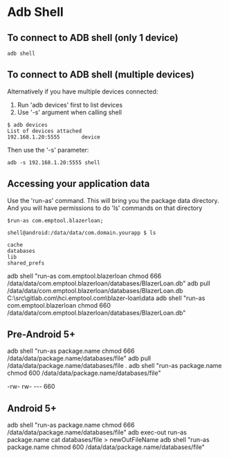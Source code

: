 # Adb Shell

## To connect to ADB shell (only 1 device)

```
adb shell
```

## To connect to ADB shell (multiple devices)

Alternatively if you have multiple devices connected:
1. Run 'adb devices' first to list devices
2. Use '-s' argument when calling shell

```
$ adb devices
List of devices attached
192.168.1.20:5555       device
```

Then use the '-s' parameter:

```
adb -s 192.168.1.20:5555 shell
```

## Accessing your application data

Use the 'run-as' command.
This will bring you the package data directory.
And you will have permissions to do 'ls' commands on that directory

```
$run-as com.emptool.blazerloan;
```

```
shell@android:/data/data/com.domain.yourapp $ ls

cache
databases
lib
shared_prefs   
```


adb shell "run-as com.emptool.blazerloan chmod 666 /data/data/com.emptool.blazerloan/databases/BlazerLoan.db"
adb pull /data/data/com.emptool.blazerloan/databases/BlazerLoan.db C:\src\gitlab.com\hci.emptool.com\blazer-loan\data
adb shell "run-as com.emptool.blazerloan chmod 660 /data/data/com.emptool.blazerloan/databases/BlazerLoan.db"

## Pre-Android 5+
adb shell "run-as package.name chmod 666 /data/data/package.name/databases/file"
adb pull /data/data/package.name/databases/file .
adb shell "run-as package.name chmod 600 /data/data/package.name/databases/file"

-rw- rw- ---
660

## Android 5+
adb shell "run-as package.name chmod 666 /data/data/package.name/databases/file"
adb exec-out run-as package.name cat databases/file > newOutFileName
adb shell "run-as package.name chmod 600 /data/data/package.name/databases/file"